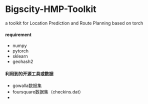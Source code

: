 # Bigscity-HMP-Toolkit
a toolkit for Location Prediction and Route Planning based on torch

#### requirement

* numpy
* pytorch
* sklearn
* geohash2

#### 利用到的开源工具或数据

* gowalla数据集
* foursquare数据集（checkins.dat）
* 